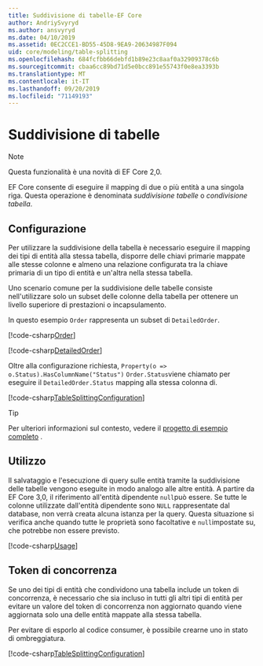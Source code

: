 ```yaml
---
title: Suddivisione di tabelle-EF Core
author: AndriySvyryd
ms.author: ansvyryd
ms.date: 04/10/2019
ms.assetid: 0EC2CCE1-BD55-45D8-9EA9-20634987F094
uid: core/modeling/table-splitting
ms.openlocfilehash: 684fcfbb66debfd1b89e23c8aaf0a32909378c6b
ms.sourcegitcommit: cbaa6cc89bd71d5e0bcc891e55743f0e8ea3393b
ms.translationtype: MT
ms.contentlocale: it-IT
ms.lasthandoff: 09/20/2019
ms.locfileid: "71149193"
---
```

# <a name="table-splitting"></a>Suddivisione di tabelle

>[!NOTE]
> Questa funzionalità è una novità di EF Core 2,0.

EF Core consente di eseguire il mapping di due o più entità a una singola riga. Questa operazione è denominata _suddivisione tabelle_ o _condivisione tabella_.

## <a name="configuration"></a>Configurazione

Per utilizzare la suddivisione della tabella è necessario eseguire il mapping dei tipi di entità alla stessa tabella, disporre delle chiavi primarie mappate alle stesse colonne e almeno una relazione configurata tra la chiave primaria di un tipo di entità e un'altra nella stessa tabella.

Uno scenario comune per la suddivisione delle tabelle consiste nell'utilizzare solo un subset delle colonne della tabella per ottenere un livello superiore di prestazioni o incapsulamento.

In questo esempio `Order` rappresenta un subset di `DetailedOrder`.

[!code-csharp[Order](../../../samples/core/Modeling/TableSplitting/Order.cs?name=Order)]

[!code-csharp[DetailedOrder](../../../samples/core/Modeling/TableSplitting/DetailedOrder.cs?name=DetailedOrder)]

Oltre alla configurazione richiesta, `Property(o => o.Status).HasColumnName("Status")` `Order.Status`viene chiamato per eseguire il `DetailedOrder.Status` mapping alla stessa colonna di.

[!code-csharp[TableSplittingConfiguration](../../../samples/core/Modeling/TableSplitting/TableSplittingContext.cs?name=TableSplitting&highlight=3)]

> [!TIP]
> Per ulteriori informazioni sul contesto, vedere il [progetto di esempio completo](https://github.com/aspnet/EntityFramework.Docs/tree/master/samples/core/Modeling/TableSplitting) .

## <a name="usage"></a>Utilizzo

Il salvataggio e l'esecuzione di query sulle entità tramite la suddivisione delle tabelle vengono eseguite in modo analogo alle altre entità. A partire da EF Core 3,0, il riferimento all'entità dipendente `null`può essere. Se tutte le colonne utilizzate dall'entità dipendente sono `NULL` rappresentate dal database, non verrà creata alcuna istanza per la query. Questa situazione si verifica anche quando tutte le proprietà sono facoltative e `null`impostate su, che potrebbe non essere previsto.

[!code-csharp[Usage](../../../samples/core/Modeling/TableSplitting/Program.cs?name=Usage)]

## <a name="concurrency-tokens"></a>Token di concorrenza

Se uno dei tipi di entità che condividono una tabella include un token di concorrenza, è necessario che sia incluso in tutti gli altri tipi di entità per evitare un valore del token di concorrenza non aggiornato quando viene aggiornata solo una delle entità mappate alla stessa tabella.

Per evitare di esporlo al codice consumer, è possibile crearne uno in stato di ombreggiatura.

[!code-csharp[TableSplittingConfiguration](../../../samples/core/Modeling/TableSplitting/TableSplittingContext.cs?name=ConcurrencyToken&highlight=2)]